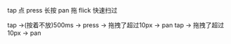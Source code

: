 tap 点
press 长按
pan 拖
flick 快速扫过

tap ->(按着不放)500ms -> press -> 拖拽了超过10px -> pan
tap -> 拖拽了超过10px -> pan
